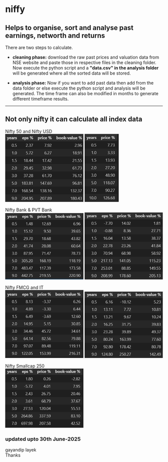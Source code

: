 # niffy

## Helps to organise, sort and analyse past earnings, networth and returns

There are two steps to calculate.

- <strong>cleaning phase:</strong> download the raw past prices and valuation data from NSE website and paste those in respective files in the cleaning folder. Now execute the python script and a <strong>"data.csv" in the analysis folder</strong> will be generated where all the sorted data will be stored.

- <strong>analysis phase:</strong> Now if you want to add past data then add from the data folder or else execute the python script and analysis will be generated. The time frame can also be modified in months to generate different timeframe results.

---

## Not only nifty it can calculate all index data

<label>Nifty 50 and Nifty USD </label><br>
<img src="./images/nifty50.png" alt="Nifty 50 returns" width="250">
<img src="./images/nifty-usd.png" alt="Nifty 50 returns" height="217">

<label>Nifty Bank & PVT Bank</label><br>
<img src="./images/bank-nifty.png" alt="Nifty 50 returns" width="250">
<img src="./images/nifty-pvt-bank.png" alt="Nifty 50 returns" width="250">

<label>Nifty FMCG and IT</label><br>
<img src="./images/nifty-fmcg.png" alt="Nifty 50 returns" width="250">
<img src="./images//nifty-it.png" alt="Nifty 50 returns" width="250">

<label>Nifty Smallcap 250</label><br>
<img src="./images/smallcap250.png" alt="Nifty 50 returns" width="250">

### updated upto 30th June-2025

gayandip layek
</br>
Thanks
